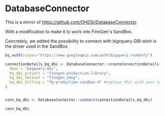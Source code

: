 DatabaseConnector
=================

This is a mirror of https://github.com/OHDSI/DatabaseConnector. 

With a modification to make it to work into FinnGen's SandBox. 

Concretely, we added the possibility to connect with bigrquery-DBI wich is the driver used in the SandBox. 




```r
bq_auth(scopes="https://www.googleapis.com/auth/bigquery.readonly")

connectionDetails_bq_dbi <- DatabaseConnector::createConnectionDetails(
  dbms = "bigquery-dbi",
  bq_dbi_project = "finngen-production-library",
  bq_dbi_dataset = "finngen_omop",
  bq_dbi_billing = "fg-production-sandbox-4" #replace this with your sandbox name (check link in browser)
)


conn_bq_dbi <- DatabaseConnector::connect(connectionDetails_bq_dbi)

conn_bq_dbi
```

